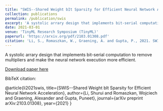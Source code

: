 ```yaml
---
title: "SWIS--Shared Weight bIt Sparsity for Efficient Neural Network Acceleration"
collection: publications
permalink: /publication/swis
excerpt: 'A systolic arrary design that implements bit-serial computation to remove multipliers and make the neural network execution more efficient.'
date: 2021-03-01
venue: 'TinyML Research Symposium (TinyML)'
paperurl: 'https://arxiv.org/pdf/2103.01308.pdf'
citation: 'Li, S., Romaszkan, W., Graening, A. and Gupta, P., 2021. SWIS--Shared Weight bIt Sparsity for Efficient Neural Network Acceleration. arXiv preprint arXiv:2103.01308'
---
```

A systolic arrary design that implements bit-serial computation to remove multipliers and make the neural network execution more efficient.

[Download paper here](https://arxiv.org/pdf/2103.01308.pdf)

BibTeX citation: 

@article{li2021swis,
  title={SWIS--Shared Weight bIt Sparsity for Efficient Neural Network Acceleration},
  author={Li, Shurui and Romaszkan, Wojciech and Graening, Alexander and Gupta, Puneet},
  journal={arXiv preprint arXiv:2103.01308},
  year={2021}
}